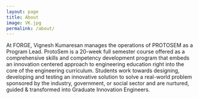 ```yaml
---
layout: page
title: About
image: VK.jpg
permalink: /about/
---
```


At FORGE, Vignesh Kumaresan manages the operations of PROTOSEM as a Program Lead. ProtoSem is a 20-week full semester course offered as a comprehensive skills and competency development program that embeds an innovation centered approach to engineering education right into the core of the engineering curriculum. Students work towards designing, developing and testing an innovative solution to solve a real-world problem sponsored by the industry, government, or social sector and are nurtured, guided & transformed into Graduate Innovation Engineers.
